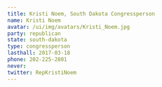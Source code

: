 ```yaml
---
title: Kristi Noem, South Dakota Congressperson
name: Kristi Noem
avatar: /ui/img/avatars/Kristi_Noem.jpg
party: republican
state: south-dakota
type: congressperson
lasthall: 2017-03-18
phone: 202-225-2801
never: 
twitter: RepKristiNoem
---
```

